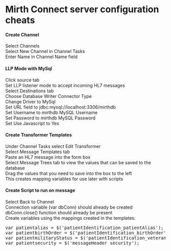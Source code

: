 Mirth Connect server configuration cheats
=========================================

<H4>Create Channel</h4>
<p>
Select Channels<br>
Select New Channel in Channel Tasks<br>
Enter Name in Channel Name field<br>
</p>

<H4>LLP Mode with MySql</h4>
<p>
Click source tab<br>
Set LLP listener mode to accept incoming HL7 messages<br>
Select Destinations tab<br>
Choose Database Writer Connector Type<br>
Change Driver to MySql<br>
Set URL field to jdbc:mysql://localhost:3306/mirthdb<br>
Set Username to mirthdb MySQL Username<br>
Set Password to mirthdb MySQL Password<br>
Set Use Javascript to Yes<br>
</p>

<H4>Create Transformer Templates</h4>
<p>
Under Channel Tasks select Edit Transformer<br>
Select Message Templates tab<br>
Paste an HL7 message into the form box<br>
Select Message Trees tab to view the values that can be saved to the database<br>
Drag the values that you need to save into the box to the left<br>
This creates mapping variables for use later with scripts<br>

<h4>Create Script to run on message</h4>
Select Back to Channel<br>
Connection variable (var dbConn) should already be created<br>
dbConn.close() function should already be present<br>
Create variables using the mappings created in the templates:<Br>
<pre>
var patientalias = $('patientIdentification_patientAlias');
var patientbirthOrder = $('patientIdentification_birthOrder');
var patientmilitaryStatus = $('patientIdentification_veteransMilitaryStatus');
var patientsecurity = $('messageHeader_security');
</pre>





















